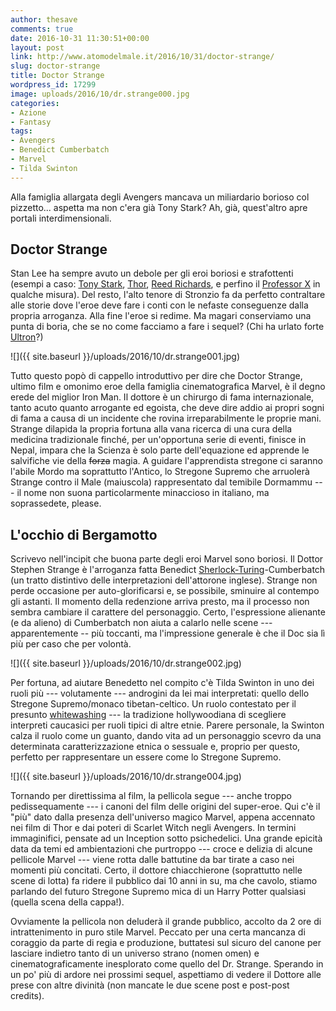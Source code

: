 ```yaml
---
author: thesave
comments: true
date: 2016-10-31 11:30:51+00:00
layout: post
link: http://www.atomodelmale.it/2016/10/31/doctor-strange/
slug: doctor-strange
title: Doctor Strange
wordpress_id: 17299
image: uploads/2016/10/dr.strange000.jpg
categories:
- Azione
- Fantasy
tags:
- Avengers
- Benedict Cumberbatch
- Marvel
- Tilda Swinton
---
```


Alla famiglia allargata degli Avengers mancava un miliardario borioso col pizzetto... aspetta ma non c'era già Tony Stark? Ah, già, quest'altro apre portali interdimensionali.

## Doctor Strange

Stan Lee ha sempre avuto un debole per gli eroi boriosi e strafottenti (esempi a caso: [Tony Stark](/2010/05/04/iron-man-2/), [Thor](/2011/05/03/thor/), [Reed Richards](/2007/06/17/i-fantastici-4-e-silver-surfer/), e perfino il [Professor X](/2007/06/16/the-astonishing-marvel-universe-the-x-men/) in qualche misura). Del resto, l'alto tenore di Stronzio fa da perfetto contraltare alle storie dove l'eroe deve fare i conti con le nefaste conseguenze dalla propria arroganza. Alla fine l'eroe si redime. Ma magari conserviamo una punta di boria, che se no come facciamo a fare i sequel? (Chi ha urlato forte [Ultron](/2015/05/28/avengers-age-of-ultron/)?)

![]({{ site.baseurl }}/uploads/2016/10/dr.strange001.jpg)

Tutto questo popò di cappello introduttivo per dire che Doctor Strange, ultimo film e omonimo eroe della famiglia cinematografica Marvel, è il degno erede del miglior Iron Man. Il dottore è un chirurgo di fama internazionale, tanto acuto quanto arrogante ed egoista, che deve dire addio ai propri sogni di fama a causa di un incidente che rovina irreparabilmente le proprie mani. Strange dilapida la propria fortuna alla vana ricerca di una cura della medicina tradizionale finché, per un'opportuna serie di eventi, finisce in Nepal, impara che la Scienza è solo parte dell'equazione ed apprende le salvifiche vie della <del>forza</del> magia. A guidare l'apprendista stregone ci saranno l'abile Mordo ma soprattutto l'Antico, lo Stregone Supremo che arruolerà Strange contro il Male (maiuscola) rappresentato dal temibile Dormammu --- il nome non suona particolarmente minaccioso in italiano, ma soprassedete, please.

## L'occhio di Bergamotto

Scrivevo nell'incipit che buona parte degli eroi Marvel sono boriosi. Il Dottor Stephen Strange è l'arroganza fatta Benedict [Sherlock-Turing](/2015/01/25/the-poor-imitation-game/)-Cumberbatch (un tratto distintivo delle interpretazioni dell'attorone inglese). Strange non perde occasione per auto-glorificarsi e, se possibile, sminuire al contempo gli astanti. Il momento della redenzione arriva presto, ma il processo non sembra cambiare il carattere del personaggio. Certo, l'espressione alienante (e da alieno) di Cumberbatch non aiuta a calarlo nelle scene --- apparentemente -- più toccanti, ma l'impressione generale è che il Doc sia lì più per caso che per volontà.

![]({{ site.baseurl }}/uploads/2016/10/dr.strange002.jpg)

Per fortuna, ad aiutare Benedetto nel compito c'è Tilda Swinton in uno dei ruoli più --- volutamente --- androgini da lei mai interpretati: quello dello Stregone Supremo/monaco tibetan-celtico. Un ruolo contestato per il presunto [whitewashing](https://en.wikipedia.org/wiki/Whitewashing_in_film) --- la tradizione hollywoodiana di scegliere interpreti caucasici per ruoli tipici di altre etnie. Parere personale, la Swinton calza il ruolo come un guanto, dando vita ad un personaggio scevro da una determinata caratterizzazione etnica o sessuale e, proprio per questo, perfetto per rappresentare un essere come lo Stregone Supremo.

![]({{ site.baseurl }}/uploads/2016/10/dr.strange004.jpg)

Tornando per direttissima al film, la pellicola segue --- anche troppo pedissequamente --- i canoni del film delle origini del super-eroe. Qui c'è il "più" dato dalla presenza dell'universo magico Marvel, appena accennato nei film di Thor e dai poteri di Scarlet Witch negli Avengers. In termini immaginifici, pensate ad un Inception sotto psichedelici. Una grande epicità data da temi ed ambientazioni che purtroppo --- croce e delizia di alcune pellicole Marvel --- viene rotta dalle battutine da bar tirate a caso nei momenti più concitati. Certo, il dottore chiacchierone (soprattutto nelle scene di lotta) fa ridere il pubblico dai 10 anni in su, ma che cavolo, stiamo parlando del futuro Stregone Supremo mica di un Harry Potter qualsiasi (quella scena della cappa!).

Ovviamente la pellicola non deluderà il grande pubblico, accolto da 2 ore di intrattenimento in puro stile Marvel. Peccato per una certa mancanza di coraggio da parte di regia e produzione, buttatesi sul sicuro del canone per lasciare indietro tanto di un universo strano (nomen omen) e cinematograficamente inesplorato come quello del Dr. Strange. Sperando in un po' più di ardore nei prossimi sequel, aspettiamo di vedere il Dottore alle prese con altre divinità (non mancate le due scene post e post-post credits).
